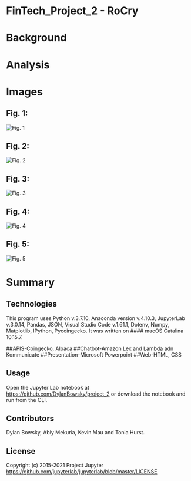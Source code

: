# FinTech_Project_2 - RoCry 

# Background


# Analysis




# Images

## Fig. 1: 

![Fig. 1](https://github.com/)

## Fig. 2: 

![Fig. 2](https://github.com/)

## Fig. 3: 

![Fig. 3](https://github.com/)
## Fig. 4: 

![Fig. 4](https://github.com/)
## Fig. 5: 

![Fig. 5](https://github.com/)

# Summary




## Technologies

This program uses Python v.3.7.10, Anaconda version v.4.10.3, JupyterLab v.3.0.14, Pandas, JSON, Visual Studio Code v.1.61.1, Dotenv, Numpy, Matplotlib, IPython, Pycoingecko. It was written on #### macOS Catalina 10.15.7. 

##APIS-Coingecko, Alpaca
##Chatbot-Amazon Lex and Lambda adn Kommunicate 
##Presentation-Microsoft Powerpoint
##Web-HTML, CSS


## Usage

Open the Jupyter Lab notebook at https://github.com/DylanBowsky/project_2 or download the notebook and run from the CLI.

## Contributors

Dylan Bowsky, Abiy Mekuria, Kevin Mau and Tonia Hurst.

## License
Copyright (c) 2015-2021 Project Jupyter https://github.com/jupyterlab/jupyterlab/blob/master/LICENSE



